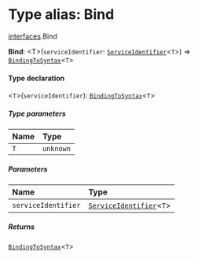 # Type alias: Bind

[interfaces](/auto-docs/editor/modules/interfaces.md).Bind

**Bind**: \<T>(`serviceIdentifier`: [`ServiceIdentifier`](/auto-docs/editor/types/interfaces.ServiceIdentifier.md)<`T`>) => [`BindingToSyntax`](/auto-docs/editor/interfaces/interfaces.BindingToSyntax.md)<`T`>

#### Type declaration

<`T`>(`serviceIdentifier`): [`BindingToSyntax`](/auto-docs/editor/interfaces/interfaces.BindingToSyntax.md)<`T`>

##### Type parameters

| Name | Type |
| :------ | :------ |
| `T` | `unknown` |

##### Parameters

| Name | Type |
| :------ | :------ |
| `serviceIdentifier` | [`ServiceIdentifier`](/auto-docs/editor/types/interfaces.ServiceIdentifier.md)<`T`> |

##### Returns

[`BindingToSyntax`](/auto-docs/editor/interfaces/interfaces.BindingToSyntax.md)<`T`>
